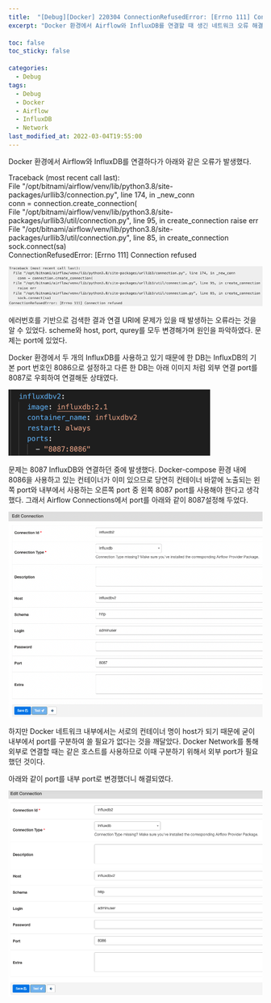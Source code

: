 ```yaml
---
title:  "[Debug][Docker] 220304 ConnectionRefusedError: [Errno 111] Connection refused"
excerpt: "Docker 환경에서 Airflow와 InfluxDB를 연결할 때 생긴 네트워크 오류 해결"

toc: false
toc_sticky: false

categories:
  - Debug
tags:
  - Debug
  - Docker
  - Airflow
  - InfluxDB
  - Network
last_modified_at: 2022-03-04T19:55:00
---
```


Docker 환경에서 Airflow와 InfluxDB를 연결하다가 아래와 같은 오류가 발생했다.

<p class="error_msg">
Traceback (most recent call last):<br>
  File "/opt/bitnami/airflow/venv/lib/python3.8/site-packages/urllib3/connection.py", line 174, in _new_conn<br>
    conn = connection.create_connection(<br>
  File "/opt/bitnami/airflow/venv/lib/python3.8/site-packages/urllib3/util/connection.py", line 95, in create_connection
    raise err<br>
  File "/opt/bitnami/airflow/venv/lib/python3.8/site-packages/urllib3/util/connection.py", line 85, in create_connection<br>
    sock.connect(sa)<br>
ConnectionRefusedError: [Errno 111] Connection refused
</p>

<p class="code"><img src="/assets/images/22030401.png" /></p>

에러번호를 기반으로 검색한 결과 연결 URI에 문제가 있을 때 발생하는 오류라는 것을 알 수 있었다.
scheme와 host, port, qurey를 모두 변경해가며 원인을 파악하였다. 문제는 port에 있었다. 

Docker 환경에서 두 개의 InfluxDB를 사용하고 있기 때문에 한 DB는 InfluxDB의 기본 port 번호인 8086으로 설정하고 다른 한 DB는 아래 이미지 처럼 외부 연결 port를 8087로 우회하여 연결해둔 상태였다. 

<p class="code"><img width=400px src="/assets/images/22030404.png" /></p>

문제는 8087 InfluxDB와 연결하던 중에 발생했다. Docker-compose 환경 내에 8086을 사용하고 있는 컨테이너가 이미 있으므로 당연히 컨테이너 바깥에 노출되는 왼쪽 port와 내부에서 사용하는 오른쪽 port 중 왼쪽 8087 port를 사용해야 한다고 생각했다. 그래서 Airflow Connections에서 port를 아래와 같이 8087설정해 두었다.

<p class="code"><img src="/assets/images/22030403.png" /></p>

하지만 Docker 네트워크 내부에서는 서로의 컨테이너 명이 host가 되기 때문에 굳이 내부에서 port를 구분하여 쓸 필요가 없다는 것을 깨달았다. Docker Network를 통해 외부로 연결할 때는 같은 호스트를 사용하므로 이때 구분하기 위해서 외부 port가 필요했던 것이다. 

아래와 같이 port를 내부 port로 변경했더니 해결되였다.

<p class="code"><img src="/assets/images/22030402.png" /></p>